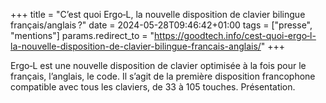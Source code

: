 +++
title = "C’est quoi Ergo‑L, la nouvelle disposition de clavier bilingue français/anglais ?"
date = 2024-05-28T09:46:42+01:00
tags = ["presse", "mentions"]
params.redirect_to = "https://goodtech.info/cest-quoi-ergo‑l-la-nouvelle-disposition-de-clavier-bilingue-francais-anglais/"
+++

Ergo‑L est une nouvelle disposition de clavier optimisée à la fois pour le français, l’anglais, le code. Il s’agit de la première disposition francophone compatible avec tous les claviers, de 33 à 105 touches. Présentation.

<!--more-->
